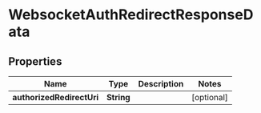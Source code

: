 # WebsocketAuthRedirectResponseData

## Properties
Name | Type | Description | Notes
------------ | ------------- | ------------- | -------------
**authorizedRedirectUri** | **String** |  |  [optional]
